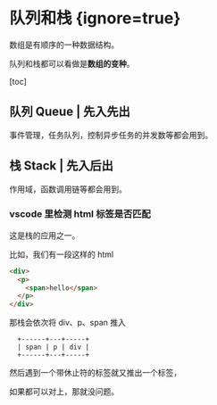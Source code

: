 # 队列和栈 {ignore=true}

数组是有顺序的一种数据结构。

队列和栈都可以看做是**数组的变种**。

[toc]

## 队列 Queue | 先入先出

事件管理，任务队列，控制异步任务的并发数等都会用到。

## 栈 Stack | 先入后出
   
作用域，函数调用链等都会用到。

### vscode 里检测 html 标签是否匹配

这是栈的应用之一。

比如，我们有一段这样的 html

```html
<div>
  <p>
    <span>hello</span>
  </p>
</div>
```

那栈会依次将 div、p、span 推入

```
  +------+---+-----+
  | span | p | div |
  +------+---+-----+
```

然后遇到一个带休止符的标签就又推出一个标签，

如果都可以对上，那就没问题。